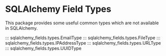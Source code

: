 # SQLAlchemy Field Types

This package provides some useful common types which are not available in SQLAlchemy.

::: sqlalchemy_fields.types.EmailType
::: sqlalchemy_fields.types.FileType
::: sqlalchemy_fields.types.IPAddressType
::: sqlalchemy_fields.types.URLType
::: sqlalchemy_fields.types.UUIDType
